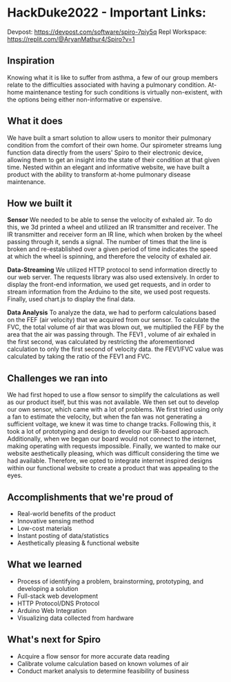 # HackDuke2022 - Important Links:

Devpost: https://devpost.com/software/spiro-7piy5q
Repl Workspace: https://replit.com/@AryanMathur4/Spiro?v=1

## Inspiration

Knowing what it is like to suffer from asthma, a few of our group members relate to the difficulties associated with having a pulmonary condition. At-home maintenance testing for such conditions is virtually non-existent, with the options being either non-informative or expensive. 

## What it does

We have built a smart solution to allow users to monitor their pulmonary condition from the comfort of their own home. Our spirometer streams lung function data directly from the users' Spiro to their electronic device, allowing them to get an insight into the state of their condition at that given time. Nested within an elegant and informative website, we have built a product with the ability to transform at-home pulmonary disease maintenance. 

## How we built it

**Sensor**
We needed to be able to sense the velocity of exhaled air. To do this, we 3d printed a wheel and utilized an IR transmitter and receiver. The IR transmitter and receiver form an IR line, which when broken by the wheel passing through it, sends a signal. The number of times that the line is broken and re-established over a given period of time indicates the speed at which the wheel is spinning, and therefore the velocity of exhaled air. 

**Data-Streaming**
We utilized HTTP protocol to send information directly to our web server. The requests library was also used extensively. In order to display the front-end information, we used get requests, and in order to stream information from the Arduino to the site, we used post requests. Finally, 
used chart.js to display the final data. 

**Data Analysis**
To analyze the data, we had to perform calculations based on the FEF (air velocity) that we acquired from our sensor. To calculate the FVC, the total volume of air that was blown out, we multiplied the FEF by the area that the air was passing through. The FEV1 , volume of air exhaled in the first second, was calculated by restricting the aforementioned calculation to only the first second of velocity data. the FEV1/FVC value was calculated by taking the ratio of the FEV1 and FVC. 

## Challenges we ran into
We had first hoped to use a flow sensor to simplify the calculations as well as our product itself, but this was not available. We then set out to develop our own sensor, which came with a lot of problems. We first tried using only a fan to estimate the velocity, but when the fan was not generating a sufficient voltage, we knew it was time to change tracks. Following this, it took a lot of prototyping and design to develop our IR-based approach. Additionally, when we began our board would not connect to the internet, making operating with requests impossible. Finally, we wanted to make our website aesthetically pleasing, which was difficult considering the time we had available. Therefore, we opted to integrate internet inspired designs within our functional website to create a product that was appealing to the eyes. 

## Accomplishments that we're proud of
* Real-world benefits of the product
* Innovative sensing method
* Low-cost materials 
* Instant posting of data/statistics
* Aesthetically pleasing & functional website

## What we learned
* Process of identifying a problem, brainstorming, prototyping, and developing a solution
* Full-stack web development
* HTTP Protocol/DNS Protocol
* Arduino Web Integration
* Visualizing data collected from hardware


## What's next for Spiro
* Acquire a flow sensor for more accurate data reading
* Calibrate volume calculation based on known volumes of air
* Conduct market analysis to determine feasibility of business
